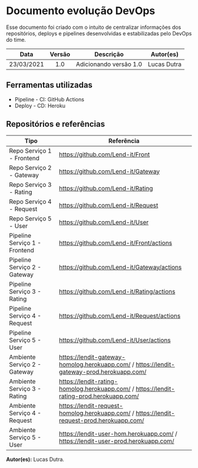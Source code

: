 # Documento evolução DevOps

Esse documento foi criado com o intuito de centralizar informações dos repositórios, deploys e pipelines desenvolvidas e estabilizadas pelo DevOps do time.

|    Data    | Versão |       Descrição        |  Autor(es)  |
| :--------: | :----: | :--------------------: | :---------: |
| 23/03/2021 |  1.0   | Adicionando versão 1.0 | Lucas Dutra |

## Ferramentas utilizadas
* Pipeline - CI: GitHub Actions
* Deploy - CD: Heroku

## Repositórios e referências


| Tipo                          | Referência                                                                                 |
|-------------------------------|--------------------------------------------------------------------------------------------|
| Repo Serviço 1 - Frontend     | https://github.com/Lend-it/Front                                                           |
| Repo Serviço 2 - Gateway      | https://github.com/Lend-it/Gateway                                                         |
| Repo Serviço 3 - Rating       | https://github.com/Lend-it/Rating                                                          |
| Repo Serviço 4 - Request      | https://github.com/Lend-it/Request                                                         |
| Repo Serviço 5 - User         | https://github.com/Lend-it/User                                                            |
| Pipeline Serviço 1 - Frontend | https://github.com/Lend-it/Front/actions                                                   |
| Pipeline Serviço 2 - Gateway  | https://github.com/Lend-it/Gateway/actions                                                 |
| Pipeline Serviço 3 - Rating   | https://github.com/Lend-it/Rating/actions                                                  |
| Pipeline Serviço 4 - Request  | https://github.com/Lend-it/Request/actions                                                 |
| Pipeline Serviço 5 - User     | https://github.com/Lend-it/User/actions                                                    |
| Ambiente Serviço 2 - Gateway  | https://lendit-gateway-homolog.herokuapp.com/ / https://lendit-gateway-prod.herokuapp.com/ |
| Ambiente Serviço 3 - Rating   | https://lendit-rating-homolog.herokuapp.com/ / https://lendit-rating-prod.herokuapp.com/   |
| Ambiente Serviço 4 - Request  | https://lendit-request-homolog.herokuapp.com/ / https://lendit-request-prod.herokuapp.com/ |
| Ambiente Serviço 5 - User     | https://lendit-user-hom.herokuapp.com/ / https://lendit-user-prod.herokuapp.com/           |

**Autor(es):** Lucas Dutra.
